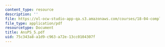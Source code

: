 ```yaml
---
content_type: resource
description: ''
file: https://ol-ocw-studio-app-qa.s3.amazonaws.com/courses/18-04-complex-variables-with-applications-fall-1999/75c343a8a1d9c963a72e13cc0104307f_AnsPS_5.pdf
file_type: application/pdf
resourcetype: Document
title: AnsPS_5.pdf
uid: 75c343a8-a1d9-c963-a72e-13cc0104307f
---
```

